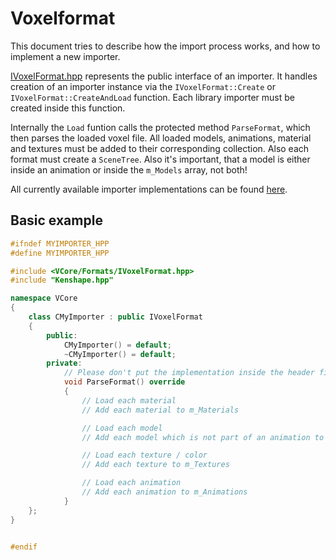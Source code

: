 # Voxelformat

This document tries to describe how the import process works, and how to implement a new importer.

[IVoxelFormat.hpp](../../lib/include/VCore/Formats/IVoxelFormat.hpp) represents the public interface of an importer. It handles creation of an importer instance via the `IVoxelFormat::Create` or `IVoxelFormat::CreateAndLoad` function. Each library importer must be created inside this function.

Internally the `Load` funtion calls the protected method `ParseFormat`, which then parses the loaded voxel file. All loaded models, animations, material and textures must be added to their corresponding collection. Also each format must create a `SceneTree`. Also it's important, that a model is either inside an animation or inside the `m_Models` array, not both!

All currently available importer implementations can be found [here](../../lib/src/Formats/Implementations/).

## Basic example

```c++
#ifndef MYIMPORTER_HPP
#define MYIMPORTER_HPP

#include <VCore/Formats/IVoxelFormat.hpp>
#include "Kenshape.hpp"

namespace VCore
{
    class CMyImporter : public IVoxelFormat
    {
        public:
            CMyImporter() = default;
            ~CMyImporter() = default;
        private:
            // Please don't put the implementation inside the header file.
            void ParseFormat() override
            {
                // Load each material
                // Add each material to m_Materials

                // Load each model
                // Add each model which is not part of an animation to m_Models

                // Load each texture / color
                // Add each texture to m_Textures

                // Load each animation
                // Add each animation to m_Animations
            }
    };
}


#endif
```